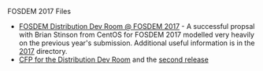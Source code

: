 FOSDEM 2017 Files

* [FOSDEM Distribution Dev Room @ FOSDEM 2017](2017/fosdem-2017-distribution-devroom.md) - A successful propsal with Brian Stinson from CentOS for FOSDEM 2017 modelled very heavily on the previous year's submission.  Additional useful information is in the [2017](2017) directory.
* [CFP for the Distribution Dev Room](cfp.md) and the [second release](cfp2.md)
